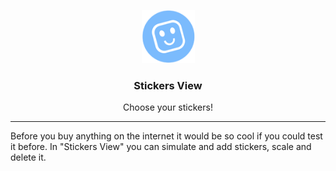 <p align="center">
  <img alt="Logo da da Univ. Católica de Santa Catarina" src="src/assets/favicon.png" height="85" width="85" />
  <h3 align="center">
    Stickers View
  </h3>
  <p align="center">
    Choose your stickers!
  </p>
</p>

---

Before you buy anything on the internet it would be so cool if you could test it before. In "Stickers View" you can simulate and add stickers, scale and delete it.

